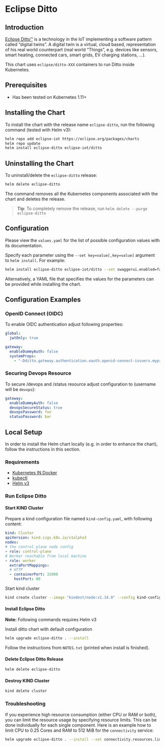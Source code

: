 # Eclipse Ditto

## Introduction

[Eclipse Ditto™](https://www.eclipse.org/ditto/) is a technology in the IoT implementing a software pattern 
called “digital twins”. A digital twin is a virtual, cloud based, representation of his real world counterpart 
(real world “Things”, e.g. devices like sensors, smart heating, connected cars, smart grids, EV charging stations, …).

This chart uses `eclipse/ditto-XXX` containers to run Ditto inside Kubernetes.

## Prerequisites

* Has been tested on Kubernetes 1.11+

## Installing the Chart

To install the chart with the release name `eclipse-ditto`, run the following command (tested with Helm v3):

```bash
helm repo add eclipse-iot https://eclipse.org/packages/charts
helm repo update
helm install eclipse-ditto eclipse-iot/ditto
```

## Uninstalling the Chart

To uninstall/delete the `eclipse-ditto` release:

```bash
helm delete eclipse-ditto
```

The command removes all the Kubernetes components associated with the chart and deletes the release.

> **Tip**: To completely remove the release, run `helm delete --purge eclipse-ditto`

## Configuration

Please view the `values.yaml` for the list of possible configuration values with its documentation.

Specify each parameter using the `--set key=value[,key=value]` argument to `helm install`. For example:

```bash
helm install eclipse-ditto eclipse-iot/ditto --set swaggerui.enabled=false
```

Alternatively, a YAML file that specifies the values for the parameters can be provided while installing the chart.

## Configuration Examples

### OpenID Connect (OIDC)

To enable OIDC authentication adjust following properties:

```yaml
global:
  jwtOnly: true

gateway:
  enableDummyAuth: false
  systemProps:
    - "-Dditto.gateway.authentication.oauth.openid-connect-issuers.myprovider.issuer=openid-connect.onelogin.com/oidc"
```

### Securing Devops Resource

To secure /devops and /status resource adjust configuration to (username will be `devops`):

```yaml
gateway:
  enableDummyAuth: false
  devopsSecureStatus: true
  devopsPassword: foo
  statusPassword: bar
```

## Local Setup

In order to install the Helm chart locally (e.g. in order to enhance the chart), follow the instructions in this section.

### Requirements

* [Kubernetes IN Docker](https://github.com/kubernetes-sigs/kind)
* [kubectl](https://kubernetes.io/docs/tasks/kubectl/install/)
* [Helm v3](https://docs.helm.sh/using_helm/#installing-helm)

### Run Eclipse Ditto

#### Start KIND Cluster

Prepare a kind configuration file named `kind-config.yaml`, with following content:

```yaml
kind: Cluster
apiVersion: kind.sigs.k8s.io/v1alpha3
nodes:
# the control plane node config
- role: control-plane
# Worker reachable from local machine
- role: worker
  extraPortMappings:
  # HTTP
  - containerPort: 32080
    hostPort: 80
```

Start kind cluster

```bash
kind create cluster --image "kindest/node:v1.14.9" --config kind-config.yaml
```

#### Install Eclipse Ditto

**Note:** Following commands requires Helm v3

Install ditto chart with default configuration

```bash
helm upgrade eclipse-ditto . --install
```

Follow the instructions from `NOTES.txt` (printed when install is finished).

#### Delete Eclipse Ditto Release

```bash
helm delete eclipse-ditto
```

#### Destroy KIND Cluster

```bash
kind delete cluster
```

### Troubleshooting

If you experience high resource consumption (either CPU or RAM or both), you can limit the resource usage by
specifying resource limits.
This can be done individually for each single component.
Here is an example how to limit CPU to 0.25 Cores and RAM to 512 MiB for the `connectivity` service:

```bash
helm upgrade eclipse-ditto . --install --set connectivity.resources.limits.cpu=0.25 --set connectivity.resources.limits.memory=512Mi
```
